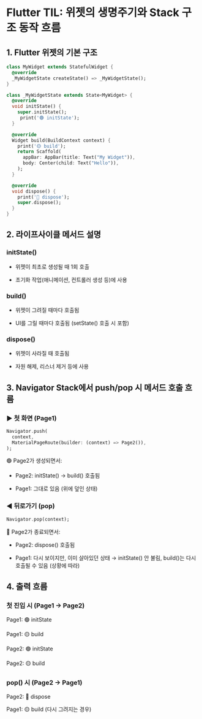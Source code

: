 # Flutter TIL: 위젯의 생명주기와 Stack 구조 동작 흐름
## 1. Flutter 위젯의 기본 구조
```dart
class MyWidget extends StatefulWidget {
  @override
  _MyWidgetState createState() => _MyWidgetState();
}

class _MyWidgetState extends State<MyWidget> {
  @override
  void initState() {
    super.initState();
     print('🟢 initState');
  }

  @override
  Widget build(BuildContext context) {
    print('🟡 build');
    return Scaffold(
      appBar: AppBar(title: Text("My Widget")),
      body: Center(child: Text("Hello")),
    );
  }

  @override
  void dispose() {
    print('🔴 dispose');
    super.dispose();
  }
}
```
## 2. 라이프사이클 메서드 설명
                                                             
### initState()	 

- 위젯이 최초로 생성될 때 1회 호출	

- 초기화 작업(애니메이션, 컨트롤러 생성 등)에 사용

### build()	                     

- 위젯이 그려질 때마다 호출됨	      

- UI를 그릴 때마다 호출됨 (setState() 호출 시 포함)

### dispose()	                       

- 위젯이 사라질 때 호출됨	                

- 자원 해제, 리스너 제거 등에 사용
## 3. Navigator Stack에서 push/pop 시 메서드 호출 흐름
### ▶ 첫 화면 (Page1)
```dart
Navigator.push(
  context,
  MaterialPageRoute(builder: (context) => Page2()),
);
```
🟢 Page2가 생성되면서:

- Page2: initState() → build() 호출됨

- Page1: 그대로 있음 (위에 덮인 상태)
### ◀ 뒤로가기 (pop)
```dart
Navigator.pop(context);
```
🔴 Page2가 종료되면서:

- Page2: dispose() 호출됨

- Page1: 다시 보이지만, 이미 살아있던 상태 → initState() 안 불림, build()는 다시 호출될 수 있음 (상황에 따라)
## 4. 출력 흐름
### 첫 진입 시 (Page1 → Page2)

Page1: 🟢 initState

Page1: 🟡 build

Page2: 🟢 initState

Page2: 🟡 build

### pop() 시 (Page2 → Page1)

Page2: 🔴 dispose

Page1: 🟡 build (다시 그려지는 경우)
